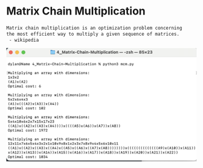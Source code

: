 # Matrix Chain Multiplication
```
Matrix chain multiplication is an optimization problem concerning 
the most efficient way to multiply a given sequence of matrices. 
 - wikipedia
```

![Example Usage](/Dynamic_Programming/4_Matrix-Chain-Multiplication/sample_MCM.png?raw=true)

